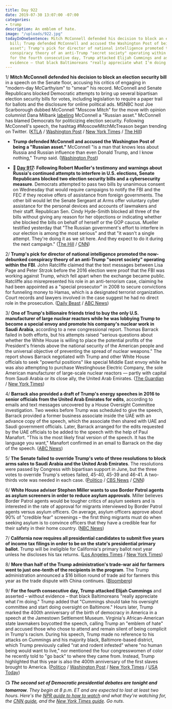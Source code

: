 ```yaml
---
title: Day 922
date: 2019-07-30 13:07:00 -07:00
categories:
- trump
description: An emblem of hate.
image: "/uploads/922.jpg"
todayInOneSentence: Mitch McConnell defended his decision to block an election security
  bill; Trump defended McConnell and accused the Washington Post of being a "Russian
  asset"; Trump's pick for director of national intelligence promoted the now-debunked
  conspiracy theory of an anti-Trump "secret society" operating within the FBI; and
  for the fourth consecutive day, Trump attacked Elijah Cummings and asserted – without
  evidence – that black Baltimoreans "really appreciate what I'm doing."
---
```


1/ **Mitch McConnell defended his decision to block an election security bill** in a speech on the Senate floor, accusing his critics of engaging in "modern-day McCarthyism" to "smear" his record. McConnell and Senate Republicans blocked Democratic attempts to bring up several bipartisan election security bills for votes, including legislation to require a paper trail for ballots and the disclosure for online political ads. MSNBC host Joe Scarborough dubbed McConnell "Moscow Mitch" for the move with opinion columnist Dana Milbank [labeling](https://www.washingtonpost.com/opinions/mitch-mcconnell-is-a-russian-asset/2019/07/26/02cf3510-afbc-11e9-a0c9-6d2d7818f3da_story.html) McConnell a "Russian asset." McConnell has blamed Democrats for politicizing election security. Following McConnell's speech, the hashtag #MoscowMitchMcTreason began trending on Twitter. ([KTLA](https://ktla.com/2019/07/29/mcconnell-defends-blocking-bills-to-protect-elections-from-foreign-interference/) / [Washington Post](https://www.washingtonpost.com/politics/mcconnell-defends-blocking-election-security-bill-rejects-criticism-he-is-aiding-russia/2019/07/29/08dca6d4-b239-11e9-951e-de024209545d_story.html) / [New York Times](https://www.nytimes.com/2019/07/30/us/politics/moscow-mitch-mcconnell.html) / [The Hill](https://thehill.com/homenews/senate/455265-moscowmitchmctreason-trends-after-mcconnell-defends-blocking-election-bills))

* **Trump defended McConnell and accused the Washington Post of being a "Russian asset."** McConnell "is a man that knows less about Russia and Russian influence than even Donald Trump, and I know nothing," Trump said. ([Washington Post](https://www.washingtonpost.com/politics/trump-makes-unfounded-claim-the-washington-post-is-a-russian-asset/2019/07/30/43498048-b2d5-11e9-8f6c-7828e68cb15f_story.html))

* **📌 [Day 917](https://whatthefuckjusthappenedtoday.com/2019/07/25/day-917/#1-following-robert-muellers-testimon): Following Robert Mueller's testimony and warnings about Russia's continued attempts to interfere in U.S. elections, Senate Republicans blocked two election security bills and a cybersecurity measure**. Democrats attempted to pass two bills by unanimous consent on Wednesday that would require campaigns to notify the FBI and the FEC if they receive offers of assistance from foreign governments. The other bill would let the Senate Sergeant at Arms offer voluntary cyber assistance for the personal devices and accounts of lawmakers and their staff. Republican Sen. Cindy Hyde-Smith blocked all three of the bills without giving any reason for her objections or indicating whether she blocked the bills on behalf of herself or the GOP caucus. Mueller testified yesterday that "The Russian government's effort to interfere in our election is among the most serious" and that "it wasn't a single attempt. They're doing it as we sit here. And they expect to do it during the next campaign." ([The Hill](https://thehill.com/blogs/floor-action/senate/454635-gop-blocks-election-security-bills-after-mueller-testimony) / [CNN](https://www.cnn.com/2019/07/25/politics/republican-senators-block-election-security-legislation/))

2/ **Trump's pick for director of national intelligence promoted the now-debunked conspiracy theory of an anti-Trump "secret society" operating within the FBI**. John Ratcliffe claimed that the text messages between Lisa Page and Peter Strzok before the 2016 election were proof that the FBI was working against Trump, which fell apart when the exchange became public. Ratcliffe also misrepresented his role in an anti-terrorism case, claiming he had been appointed as a "special prosecutor" in 2008 to secure convictions for funneling money to Hamas, which is a designated terrorist organization. Court records and lawyers involved in the case suggest he had no direct role in the prosecution. ([Daily Beast](https://www.thedailybeast.com/trump-intel-pick-john-ratcliffe-started-theory-of-fbi-anti-trump-secret-society) / [ABC News](https://abcnews.go.com/Politics/trumps-pick-inteligence-director-misrepresented-role-anti-terror/story?id=64646682))

3/ **One of Trump's billionaire friends tried to buy the only U.S. manufacturer of large nuclear reactors while he was lobbying Trump to become a special envoy and promote his company's nuclear work in Saudi Arabia**, according to a new congressional report. Thomas Barrack failed in both efforts, but his attempts raised "serious questions about whether the White House is willing to place the potential profits of the President's friends above the national security of the American people and the universal objective of preventing the spread of nuclear weapons." The report shows Barrack negotiated with Trump and other White House officials to seek "powerful positions" like special Middle East envoy while he was also attempting to purchase Westinghouse Electric Company, the sole American manufacturer of large-scale nuclear reactors — partly with capital from Saudi Arabia or its close ally, the United Arab Emirates. ([The Guardian](https://www.theguardian.com/us-news/2019/jul/29/tom-barrack-saudi-arabia-nuclear-deal-envoy) / [New York Times](https://www.nytimes.com/2019/07/29/us/politics/trump-adviser-said-to-have-pursued-saudi-nuclear-deal-as-he-sought-administration-role.html))

4/ **Barrack also provided a draft of Trump's energy speeches in 2016 to senior officials from the United Arab Emirates for edits**, according to emails and text messages uncovered by a House Oversight Committee investigation. Two weeks before Trump was scheduled to give the speech, Barrack provided a former business associate inside the UAE with an advance copy of the speech, which the associate then shared with UAE and Saudi government officials. Later, Barrack arranged for the edits requested by the UAE officials to be added to the speech with the help of Paul Manafort. "This is the most likely final version of the speech. It has the language you want," Manafort confirmed in an email to Barrack on the day of the speech. ([ABC News](https://abcnews.go.com/Politics/trump-aide-submitted-drafts-2016-america-energy-speech/story?id=64634140))

5/ **The Senate failed to override Trump's veto of three resolutions to block arms sales to Saudi Arabia and the United Arab Emirates**. The resolutions were passed by Congress with bipartisan support in June, but the three votes to override Trump's vetoes failed, 45-40, 45-39 and 46-41. A two-thirds vote was needed in each case. ([Politico](https://www.politico.com/story/2019/07/29/senate-trump-saudi-arabia-arms-sales-1439593) / [CBS News](https://www.cbsnews.com/news/senate-fails-to-override-trump-vetoes-on-stopping-saudi-weapons-sales/) / [CNN](https://www.cnn.com/2019/07/29/politics/senate-veto-override-attempt-arms-sales-saudi-arabia/index.html))

6/ **White House adviser Stephen Miller wants to use Border Patrol agents as asylum screeners in order to reduce asylum approvals**. Miller believes Border Patrol agents would be tougher critics of asylum seekers and is interested in the rate of approval for migrants interviewed by Border Patrol agents versus asylum officers. On average, asylum officers approve about 90% of "credible fear" screenings – the first thing migrants must do when seeking asylum is to convince officers that they have a credible fear for their safety in their home country. ([NBC News](https://www.nbcnews.com/politics/immigration/stephen-miller-wants-use-border-agents-screen-migrants-cut-number-n1035831))

7/ **California now requires all presidential candidates to submit five years of income tax filings in order to be on the state's presidential primary ballot**. Trump will be ineligible for California's primary ballot next year unless he discloses his tax returns. ([Los Angeles Times](https://www.latimes.com/california/story/2019-07-30/trump-tax-returns-california-ballot-gavin-newsom-law) / [New York Times](https://www.nytimes.com/2019/07/30/us/politics/california-trump-tax-returns.html))

8/ **More than half of the Trump administration's trade-war aid for farmers went to just one-tenth of the recipients in the program**. The Trump administration announced a $16 billion round of trade aid for farmers this year as the trade dispute with China continues. ([Bloomberg](https://www.bloomberg.com/news/articles/2019-07-30/majority-of-trump-s-trade-aid-went-to-biggest-farms-study-finds))

9/ **For the fourth consecutive day, Trump attacked Elijah Cummings** and asserted – without evidence – that black Baltimoreans "really appreciate what I'm doing." Trump added that "Cummings should take his oversight committee and start doing oversight on Baltimore." Hours later, Trump marked the 400th anniversary of the birth of democracy in America in a speech at the Jamestown Settlement Museum. Virginia's African-American state lawmakers boycotted the speech, calling Trump an "emblem of hate" and accused those who chose to attend and remain silent of being complicit in Trump's racism. During his speech, Trump made no reference to his attacks on Cummings and his majority black, Baltimore-based district, which Trump previously called "rat and rodent infested" where "no human being would want to live," nor mentioned the four congresswomen of color he recently told to "go back" to where they came from. Instead, Trump highlighted that this year is also the 400th anniversary of the first slaves brought to America. ([Politico](https://www.politico.com/story/2019/07/30/trump-baltimore-elijah-cummings-1440793) / [Washington Post](https://www.washingtonpost.com/local/virginia-politics/jamestown-ceremony-marks-birth-of-democracy-in-america-black-va-legislators-skip-because-of-trump/2019/07/30/d5db7e10-b240-11e9-8949-5f36ff92706e_story.html) / [New York Times](https://www.nytimes.com/2019/07/30/us/politics/trump-jamestown-race.html) / [USA Today](https://www.usatoday.com/story/news/politics/2019/07/30/virginia-democrats-boycott-trump-jamestown-speech/1862090001/))

📺 ***The second set of Democratic presidential debates are tonight and tomorrow**. They begin at 8 p.m. ET and are expected to last at least two hours. Here's the [NPR guide to how to watch](https://www.npr.org/2019/07/30/746375451/your-guide-to-tonights-democratic-presidential-debate) and what they're watching for, the [CNN guide](https://www.cnn.com/2019/07/30/politics/watch-democratic-debate-time-schedule-lineup/index.html), and the [New York Times guide](https://www.nytimes.com/2019/07/30/us/politics/democratic-debate-time.html). Go nuts*.
